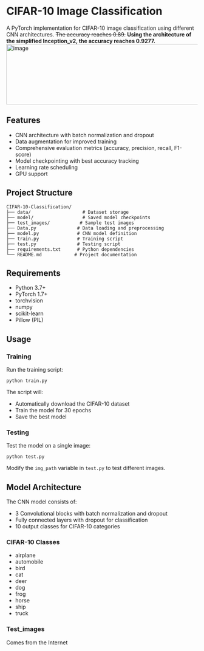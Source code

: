 # CIFAR-10 Image Classification

A PyTorch implementation for CIFAR-10 image classification using different CNN architectures.
~~The accuracy reaches 0.89.~~ **Using the architecture of the simplified Inception_v2, the accuracy reaches 0.9277.**
<img width="1169" height="159" alt="image" src="https://github.com/user-attachments/assets/8ff1bd4b-1141-4f63-bb51-dcf5e9ce3d2c" />


## Features

- CNN architecture with batch normalization and dropout
- Data augmentation for improved training
- Comprehensive evaluation metrics (accuracy, precision, recall, F1-score)
- Model checkpointing with best accuracy tracking
- Learning rate scheduling
- GPU support

## Project Structure

```
CIFAR-10-Classification/
├── data/                   # Dataset storage
├── model/                  # Saved model checkpoints
├── test_images/           # Sample test images
├── Data.py               # Data loading and preprocessing
├── model.py              # CNN model definition
├── train.py              # Training script
├── test.py               # Testing script
├── requirements.txt      # Python dependencies
└── README.md            # Project documentation
```

## Requirements

- Python 3.7+
- PyTorch 1.7+
- torchvision
- numpy
- scikit-learn
- Pillow (PIL)

## Usage

### Training

Run the training script:
```
python train.py
```

The script will:
- Automatically download the CIFAR-10 dataset
- Train the model for 30 epochs
- Save the best model

### Testing

Test the model on a single image:
```
python test.py
```

Modify the `img_path` variable in `test.py` to test different images.

## Model Architecture

The CNN model consists of:
- 3 Convolutional blocks with batch normalization and dropout
- Fully connected layers with dropout for classification
- 10 output classes for CIFAR-10 categories

### CIFAR-10 Classes
- airplane
- automobile
- bird
- cat
- deer
- dog
- frog
- horse
- ship
- truck

### Test_images
Comes from the Internet




